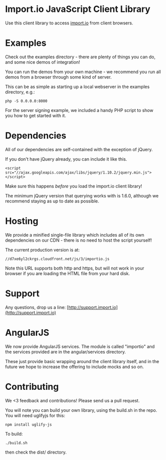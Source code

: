 Import.io JavaScript Client Library
=========

Use this client library to access [import.io](http://import.io) from client browsers.

# Examples

Check out the examples directory - there are plenty of things you can do, and some nice demos of integration!

You can run the demos from your own machine - we recommend you run all demos from a browser through some kind of server.

This can be as simple as starting up a local webserver in the examples directory, e.g.:

    php -S 0.0.0.0:8000

For the server signing example, we included a handy PHP script to show you how to get started with it.

# Dependencies

All of our dependencies are self-contained with the exception of jQuery.

If you don't have jQuery already, you can include it like this.

    <script src="//ajax.googleapis.com/ajax/libs/jquery/1.10.2/jquery.min.js"></script>

Make sure this happens *before* you load the import.io client library!

The minimum jQuery version that querying works with is 1.6.0, although we recommend staying as up to date as possible.

# Hosting

We provide a minified single-file library which includes all of its own dependencies on our CDN - there is no need to host the script yourself!

The current production version is at:

    //d7xe6yl2ckrgs.cloudfront.net/js/3/importio.js
    
Note this URL supports both http and https, but will not work in your browser if you are loading the HTML file from your hard disk.

# Support

Any questions, drop us a line: [http://support.import.io](http://support.import.io)

# AngularJS

We now provide AngularJS services. The module is called "importio" and the services provided are in the angular/services directory.

These just provide basic wrapping around the client library itself, and in the future we hope to increase the offering to include mocks and so on.

# Contributing

We <3 feedback and contributions! Please send us a pull request.

You will note you can build your own library, using the build.sh in the repo. You will need uglifyjs for this:

    npm install uglify-js
    
To build:

    ./build.sh
    
then check the dist/ directory.
